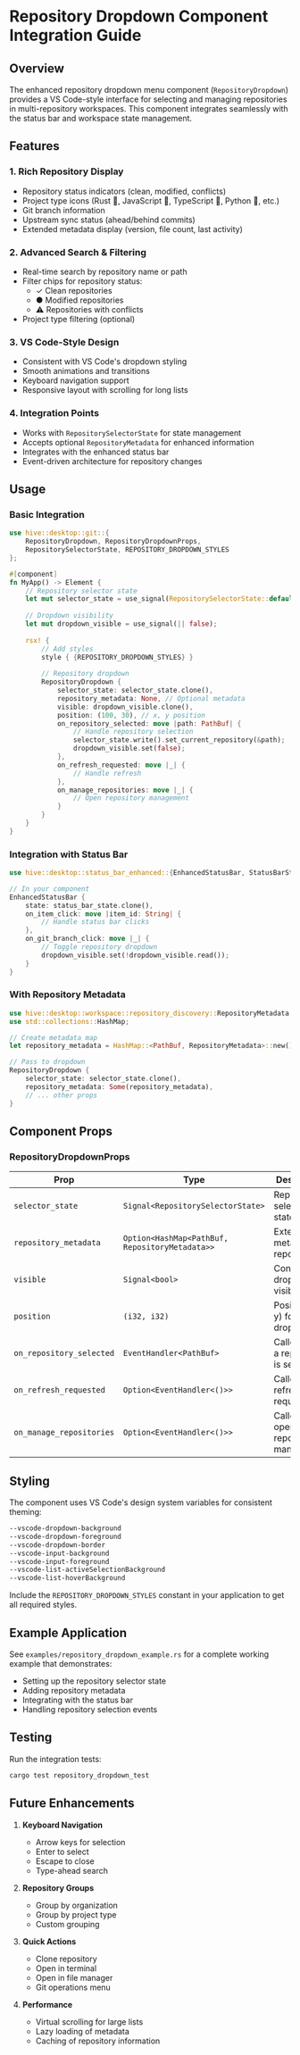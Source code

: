 # Repository Dropdown Component Integration Guide

## Overview

The enhanced repository dropdown menu component (`RepositoryDropdown`) provides a VS Code-style interface for selecting and managing repositories in multi-repository workspaces. This component integrates seamlessly with the status bar and workspace state management.

## Features

### 1. **Rich Repository Display**
- Repository status indicators (clean, modified, conflicts)
- Project type icons (Rust 🦀, JavaScript 📜, TypeScript 💙, Python 🐍, etc.)
- Git branch information
- Upstream sync status (ahead/behind commits)
- Extended metadata display (version, file count, last activity)

### 2. **Advanced Search & Filtering**
- Real-time search by repository name or path
- Filter chips for repository status:
  - ✓ Clean repositories
  - ● Modified repositories
  - ⚠ Repositories with conflicts
- Project type filtering (optional)

### 3. **VS Code-Style Design**
- Consistent with VS Code's dropdown styling
- Smooth animations and transitions
- Keyboard navigation support
- Responsive layout with scrolling for long lists

### 4. **Integration Points**
- Works with `RepositorySelectorState` for state management
- Accepts optional `RepositoryMetadata` for enhanced information
- Integrates with the enhanced status bar
- Event-driven architecture for repository changes

## Usage

### Basic Integration

```rust
use hive::desktop::git::{
    RepositoryDropdown, RepositoryDropdownProps,
    RepositorySelectorState, REPOSITORY_DROPDOWN_STYLES
};

#[component]
fn MyApp() -> Element {
    // Repository selector state
    let mut selector_state = use_signal(RepositorySelectorState::default);
    
    // Dropdown visibility
    let mut dropdown_visible = use_signal(|| false);
    
    rsx! {
        // Add styles
        style { {REPOSITORY_DROPDOWN_STYLES} }
        
        // Repository dropdown
        RepositoryDropdown {
            selector_state: selector_state.clone(),
            repository_metadata: None, // Optional metadata
            visible: dropdown_visible.clone(),
            position: (100, 30), // x, y position
            on_repository_selected: move |path: PathBuf| {
                // Handle repository selection
                selector_state.write().set_current_repository(&path);
                dropdown_visible.set(false);
            },
            on_refresh_requested: move |_| {
                // Handle refresh
            },
            on_manage_repositories: move |_| {
                // Open repository management
            }
        }
    }
}
```

### Integration with Status Bar

```rust
use hive::desktop::status_bar_enhanced::{EnhancedStatusBar, StatusBarState};

// In your component
EnhancedStatusBar {
    state: status_bar_state.clone(),
    on_item_click: move |item_id: String| {
        // Handle status bar clicks
    },
    on_git_branch_click: move |_| {
        // Toggle repository dropdown
        dropdown_visible.set(!dropdown_visible.read());
    }
}
```

### With Repository Metadata

```rust
use hive::desktop::workspace::repository_discovery::RepositoryMetadata;
use std::collections::HashMap;

// Create metadata map
let repository_metadata = HashMap::<PathBuf, RepositoryMetadata>::new();

// Pass to dropdown
RepositoryDropdown {
    selector_state: selector_state.clone(),
    repository_metadata: Some(repository_metadata),
    // ... other props
}
```

## Component Props

### RepositoryDropdownProps

| Prop | Type | Description |
|------|------|-------------|
| `selector_state` | `Signal<RepositorySelectorState>` | Repository selector state |
| `repository_metadata` | `Option<HashMap<PathBuf, RepositoryMetadata>>` | Extended metadata for repositories |
| `visible` | `Signal<bool>` | Controls dropdown visibility |
| `position` | `(i32, i32)` | Position (x, y) for the dropdown |
| `on_repository_selected` | `EventHandler<PathBuf>` | Called when a repository is selected |
| `on_refresh_requested` | `Option<EventHandler<()>>` | Called when refresh is requested |
| `on_manage_repositories` | `Option<EventHandler<()>>` | Called to open repository management |

## Styling

The component uses VS Code's design system variables for consistent theming:

```css
--vscode-dropdown-background
--vscode-dropdown-foreground
--vscode-dropdown-border
--vscode-input-background
--vscode-input-foreground
--vscode-list-activeSelectionBackground
--vscode-list-hoverBackground
```

Include the `REPOSITORY_DROPDOWN_STYLES` constant in your application to get all required styles.

## Example Application

See `examples/repository_dropdown_example.rs` for a complete working example that demonstrates:
- Setting up the repository selector state
- Adding repository metadata
- Integrating with the status bar
- Handling repository selection events

## Testing

Run the integration tests:

```bash
cargo test repository_dropdown_test
```

## Future Enhancements

1. **Keyboard Navigation**
   - Arrow keys for selection
   - Enter to select
   - Escape to close
   - Type-ahead search

2. **Repository Groups**
   - Group by organization
   - Group by project type
   - Custom grouping

3. **Quick Actions**
   - Clone repository
   - Open in terminal
   - Open in file manager
   - Git operations menu

4. **Performance**
   - Virtual scrolling for large lists
   - Lazy loading of metadata
   - Caching of repository information